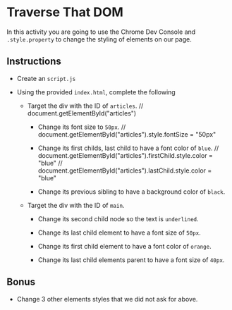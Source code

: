 # Traverse That DOM

In this activity you are going to use the Chrome Dev Console and `.style.property` to change the styling of elements on our page.

## Instructions

* Create an `script.js`

* Using the provided `index.html`, complete the following

  * Target the div with the ID of `articles`.
    // document.getElementById("articles")

    * Change its font size to `50px`.
    // document.getElementById("articles").style.fontSize = "50px"
    
    * Change its first childs, last child to have a font color of `blue`.
    // document.getElementById("articles").firstChild.style.color = "blue"
    // document.getElementById("articles").lastChild.style.color = "blue" 
    
    * Change its previous sibling to have a background color of `black`.

  * Target the div with the ID of `main`.

    * Change its second child node so the text is `underlined`.

    * Change its last child element to have a font size of `50px`.

    * Change its first child element to have a font color of `orange`.
    
    * Change its last child elements parent to have a font size of `40px`.

## Bonus

* Change 3 other elements styles that we did not ask for above.
